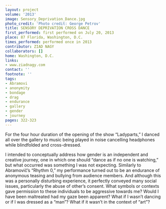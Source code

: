 ```yaml
---
layout: project
volume: '2013'
image: Sensory_Deprivation_Dance.jpg
photo_credit: 'Photo credit: George Petrov'
title: SENSORY DEPRIVATION CROSS DANCE
first_performed: first performed on July 20, 2013
place: 87 Florida, Washington, D.C.
times_performed: performed once in 2013
contributor: ZIAD NAGY
collaborators: []
home: Washington, D.C.
links:
- www.ziadnagy.com
contact: ''
footnote: ''
tags:
- Abramovi
- anonymity
- bondage
- drag
- endurance
- gallery
- gender
- journey
pages: 322-323
---
```


For the four hour duration of the opening of the show “Ladyparts,” I danced all over the gallery to music being played in noise cancelling headphones while blindfolded and cross-dressed.

I intended to conceptually address how gender is an independent and creative journey, one in which one should “dance as if no one is watching,” but what occurred was something I was not expecting. Similarly to Abramovič’s “Rhythm 0,” my performance turned out to be an endurance of anonymous teasing and bullying from audience members. And although this was a personally disturbing experience, it perfectly conveyed many social issues, particularly the abuse of other’s consent. What symbols or contexts gave permission to these individuals to be aggressive towards me? Would I have been maltreated had my gaze been apparent? What if I wasn’t dancing or if I was dressed as a “man”? What if it wasn’t in the context of “art”?
